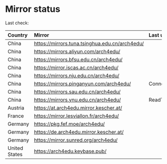 <script src="./time.js"></script>
# Mirror status
Last check: <script type="text/javascript">localize(1673389183.3727834);</script>

|Country|Mirror|Last update|
|:------|:-----|:----------|
|China|https://mirrors.tuna.tsinghua.edu.cn/arch4edu/|<script type="text/javascript">localize(1673375854);</script>|
|China|https://mirrors.aliyun.com/arch4edu/|<script type="text/javascript">localize(1673375854);</script>|
|China|https://mirrors.bfsu.edu.cn/arch4edu/|<script type="text/javascript">localize(1673332667);</script>|
|China|https://mirror.iscas.ac.cn/arch4edu/|<script type="text/javascript">localize(1673375854);</script>|
|China|https://mirrors.nju.edu.cn/arch4edu/|<script type="text/javascript">localize(1673293408);</script>|
|China|https://mirrors.pinganyun.com/arch4edu/|ConnectTimeout|
|China|https://mirrors.sau.edu.cn/arch4edu/|<script type="text/javascript">localize(1671258899);</script>|
|China|https://mirrors.ynu.edu.cn/arch4edu/|ReadTimeout|
|Austria|https://at.arch4edu.mirror.kescher.at/|<script type="text/javascript">localize(1673375854);</script>|
|France|https://mirror.lesviallon.fr/arch4edu/|<script type="text/javascript">localize(1673332667);</script>|
|Germany|https://pkg.fef.moe/arch4edu/|<script type="text/javascript">localize(1673375854);</script>|
|Germany|https://de.arch4edu.mirror.kescher.at/|<script type="text/javascript">localize(1673375854);</script>|
|Germany|https://mirror.sunred.org/arch4edu/|<script type="text/javascript">localize(1673375854);</script>|
|United States|https://arch4edu.keybase.pub/|<script type="text/javascript">localize(1673332667);</script>|

<script src="./tablefilter/tablefilter.js"></script>
<script src="./table.js"></script>